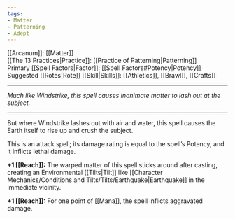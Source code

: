 ```yaml
---
tags:
- Matter
- Patterning
- Adept
---
```


[[Arcanum]]: [[Matter]]\
[[The 13 Practices|Practice]]: [[Practice of Patterning|Patterning]]\
Primary [[Spell Factors|Factor]]: [[Spell Factors#Potency|Potency]]\
Suggested [[Rotes|Rote]] [[Skill|Skills]]: [[Athletics]], [[Brawl]], [[Crafts]]

---

_Much like Windstrike, this spell causes inanimate matter to lash out at the subject._

---

But where Windstrike lashes out with air and water, this spell causes the Earth itself to rise up and crush the subject.

This is an attack spell; its damage rating is equal to the spell’s Potency, and it inflicts lethal damage.

**+1 [[Reach]]:** The warped matter of this spell sticks around after casting, creating an Environmental [[Tilts|Tilt]] like [[Character Mechanics/Conditions and Tilts/Tilts/Earthquake|Earthquake]] in the immediate vicinity.

**+1 [[Reach]]:** For one point of [[Mana]], the spell inflicts aggravated damage.
